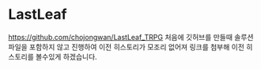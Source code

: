 # LastLeaf
https://github.com/chojongwan/LastLeaf_TRPG
처음에 깃허브를 만들때 솔루션 파일을 포함하지 않고 진행하여 이전 히스토리가 모조리 없어져 링크를 첨부해 이전 히스토리를 볼수있게 하겠습니다.

